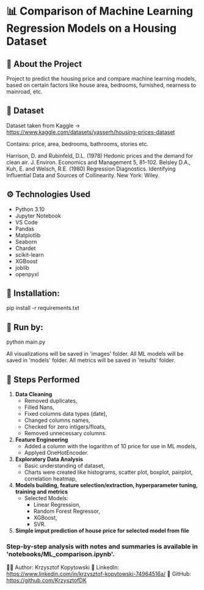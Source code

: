 # 📊 Comparison of Machine Learning Regression Models on a Housing Dataset

## 🧠 About the Project
Project to predict the housing price and compare machine learning models, based on certain factors like house area, bedrooms, furnished, nearness to mainroad, etc.

## 📁 Dataset
Dataset taken from Kaggle -> https://www.kaggle.com/datasets/yasserh/housing-prices-dataset

Contains: price, area, bedrooms, bathrooms, stories etc.

Harrison, D. and Rubinfeld, D.L. (1978) Hedonic prices and the demand for clean air. J. Environ. Economics and Management 5, 81–102.
Belsley D.A., Kuh, E. and Welsch, R.E. (1980) Regression Diagnostics. Identifying Influential Data and Sources of Collinearity. New York: Wiley.

## ⚙️ Technologies Used
- Python 3.10
- Jupyter Notebook
- VS Code
- Pandas
- Matplotlib
- Seaborn
- Chardet
- scikit-learn
- XGBoost
- joblib
- openpyxl

## 🔧 Installation:
pip install -r requirements.txt
## 🔧 Run by:
python main.py

All visualizations will be saved in 'images' folder.
All ML models will be saved in 'models' folder.
All metrics will be saved in 'results' folder.

## 🧪 Steps Performed
1. **Data Cleaning**
   - Removed duplicates,
   - Filled Nans,
   - Fixed columns data types (date),
   - Changed columns names,
   - Checked for zero intigers/floats,
   - Removed unnecessary columns.
2. **Feature Engineering**
   - Added a column with the logarithm of 10 price for use in ML models,
   - Applyed OneHotEncoder.
3. **Exploratory Data Analysis**
   - Basic understanding of dataset,
   - Charts were created like histograms, scatter plot, boxplot, pairplot, correlation heatmap,
4. **Models building, feature selection/extraction, hyperparameter tuning, training and metrics**
   - Selected Models:
      + Linear Regression,
      + Random Forest Regressor,
      + XGBoost,
      + SVR.
5. **Simple imput prediction of house price for selected model from file**

### Step-by-step analysis with notes and summaries is available in 'notebooks/ML_comparison.ipynb'.

🧑‍💼 Author: Krzysztof Kopytowski
📎 LinkedIn: https://www.linkedin.com/in/krzysztof-kopytowski-74964516a/
📎 GitHub: https://github.com/KrzysztofDK
